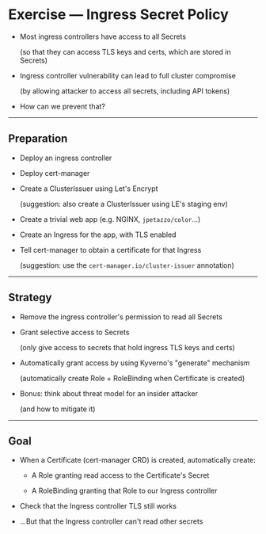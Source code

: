 # Exercise — Ingress Secret Policy

- Most ingress controllers have access to all Secrets

  (so that they can access TLS keys and certs, which are stored in Secrets)

- Ingress controller vulnerability can lead to full cluster compromise

  (by allowing attacker to access all secrets, including API tokens)

- How can we prevent that?

---

## Preparation

- Deploy an ingress controller

- Deploy cert-manager

- Create a ClusterIssuer using Let's Encrypt

  (suggestion: also create a ClusterIssuer using LE's staging env)

- Create a trivial web app (e.g. NGINX, `jpetazzo/color`...)

- Create an Ingress for the app, with TLS enabled

- Tell cert-manager to obtain a certificate for that Ingress

  (suggestion: use the `cert-manager.io/cluster-issuer` annotation)

---

## Strategy

- Remove the ingress controller's permission to read all Secrets

- Grant selective access to Secrets

  (only give access to secrets that hold ingress TLS keys and certs)

- Automatically grant access by using Kyverno's "generate" mechanism

  (automatically create Role + RoleBinding when Certificate is created)

- Bonus: think about threat model for an insider attacker

  (and how to mitigate it)

---

## Goal

- When a Certificate (cert-manager CRD) is created, automatically create:

  - A Role granting read access to the Certificate's Secret

  - A RoleBinding granting that Role to our Ingress controller

- Check that the Ingress controller TLS still works

- ...But that the Ingress controller can't read other secrets
